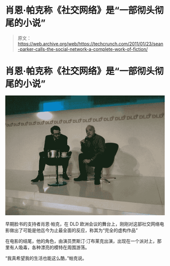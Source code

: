 # 肖恩·帕克称《社交网络》是“一部彻头彻尾的小说”

> 原文：<https://web.archive.org/web/https://techcrunch.com/2011/01/23/sean-parker-calls-the-social-network-a-complete-work-of-fiction/>

# 肖恩·帕克称《社交网络》是“一部彻头彻尾的小说”

![](img/d364968464a7d3598063e2abdd5e49b1.png)

早期脸书的支持者肖恩·帕克，在 DLD 欧洲会议的舞台上，刚刚对这部社交网络电影做出了可能是他迄今为止最全面的反应，称其为“完全的虚构作品”

在电影的结尾，他的角色，由演员贾斯汀·汀布莱克出演，出现在一个派对上，那里有人吸毒，各种漂亮的模特在周围游荡。

“我真希望我的生活也能这么酷，”帕克说。